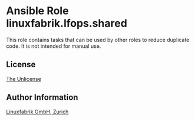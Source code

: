 # Ansible Role linuxfabrik.lfops.shared

This role contains tasks that can be used by other roles to reduce duplicate code. It is not intended for manual use.


## License

[The Unlicense](https://unlicense.org/)


## Author Information

[Linuxfabrik GmbH, Zurich](https://www.linuxfabrik.ch)
